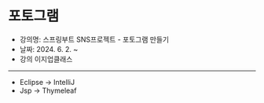 # 포토그램
- 강의명: 스프링부트 SNS프로젝트 - 포토그램 만들기
- 날짜: 2024. 6. 2. ~
- 강의 이지업클래스
---
- Eclipse -> IntelliJ
- Jsp -> Thymeleaf
